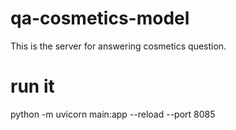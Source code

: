 # qa-cosmetics-model
This is the server for answering cosmetics question.

# run it
python -m uvicorn main:app --reload --port 8085
